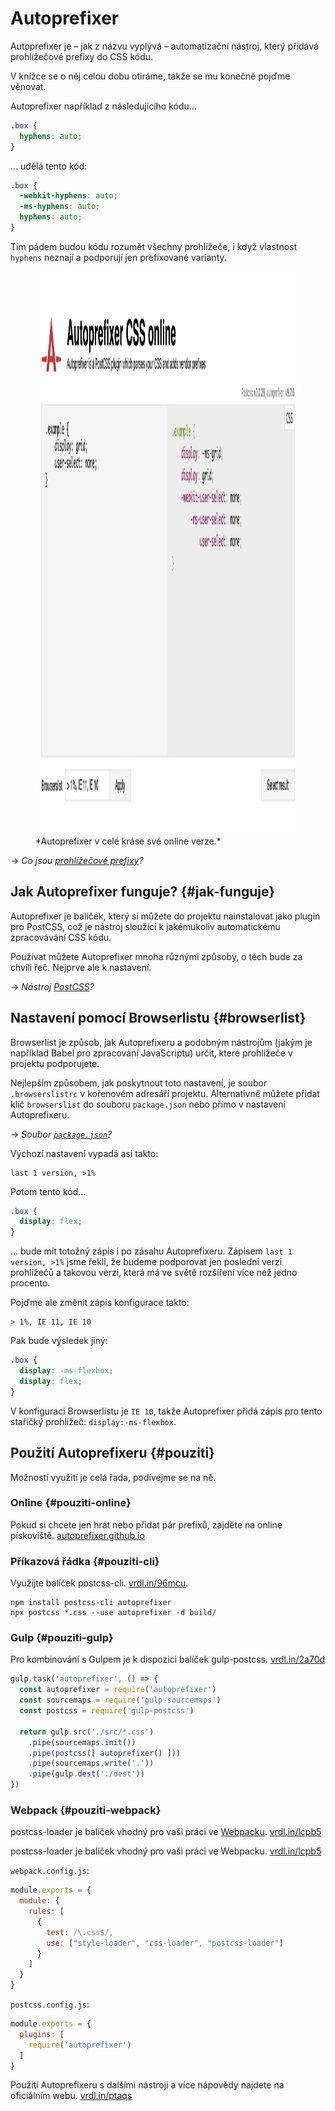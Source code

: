 # Autoprefixer

<div class="book-index" data-book-index="Autoprefixer"></div>

Autoprefixer je – jak z názvu vyplývá – automatizační nástroj, který přidává prohlížečové prefixy do CSS kódu.

<div class="ebook-only" markdown="1">

V knížce se o něj celou dobu otíráme, takže se mu konečně pojďme věnovat.

</div>

Autoprefixer například z následujícího kódu…

```css
.box {
  hyphens: auto;
}
```

… udělá tento kód:

```css
.box {
  -webkit-hyphens: auto;
  -ms-hyphens: auto;
  hyphens: auto;
}
```

Tím pádem budou kódu rozumět všechny prohlížeče, i když vlastnost `hyphens` neznají a podporují jen prefixované varianty.

<figure class="figure-thirds">
<img src="../dist/images/original/autoprefixer.jpg" width="1600" height="900" alt="Autoprefixer online">
<figcaption markdown="1">
*Autoprefixer v celé kráse své online verze.*
</figcaption>
</figure>

<div class="web-only" markdown="1">

→ *Co jsou [prohlížečové prefixy](prefix.md)?*

</div>

## Jak Autoprefixer funguje? {#jak-funguje}

Autoprefixer je balíček, který si můžete do projektu nainstalovat jako plugin pro PostCSS, což je nástroj sloužící k jakémukoliv automatickému zpracovávání CSS kódu.

<!-- AdSnippet -->

Používat můžete Autoprefixer mnoha různými způsoby, o těch bude za chvíli řeč. Nejprve ale k nastavení.

<div class="web-only" markdown="1">

→ *Nástroj [PostCSS](postcss.md)?*

</div>

## Nastavení pomocí Browserlistu {#browserlist}

Browserlist je způsob, jak Autoprefixeru a podobným nástrojům (jakým je například Babel pro zpracování JavaScriptu) určit, které prohlížeče v projektu podporujete.

Nejlepším způsobem, jak poskytnout toto nastavení, je soubor `.browserslistrc` v kořenovém adresáři projektu. Alternativně můžete přidat klíč `browserslist` do souboru `package.json` nebo přímo v nastavení Autoprefixeru.

<div class="web-only" markdown="1">

→ *Soubor [`package.json`](package-json.md)?*

</div>

Výchozí nastavení vypadá asi takto:

```text
last 1 version, >1%
```

Potom tento kód…

```css
.box {
  display: flex;
}
```

… bude mít totožný zápis i po zásahu Autoprefixeru. Zápisem `last 1 version, >1%` jsme řekli, že budeme podporovat jen poslední verzi prohlížečů a takovou verzi, která má ve světě rozšíření více než jedno procento.

Pojďme ale změnit zápis konfigurace takto:

```text
> 1%, IE 11, IE 10
```

Pak bude výsledek jiný:

```css
.box {
  display: -ms-flexbox;
  display: flex;
}
```

V konfiguraci Browserlistu je `IE 10`, takže Autoprefixer přidá zápis pro tento stařičký prohlížeč: `display:-ms-flexbox`.

## Použití Autoprefixeru {#pouziti}

Možností využití je celá řada, podívejme se na ně.

### Online {#pouziti-online}

Pokud si chcete jen hrát nebo přidat pár prefixů, zajděte na online pískoviště. [autoprefixer.github.io](https://autoprefixer.github.io/)

### Příkazová řádka {#pouziti-cli}

Využijte balíček postcss-cli. [vrdl.in/96mcu](https://github.com/postcss/postcss-cli).

```terminal
npm install postcss-cli autoprefixer
npx postcss *.css --use autoprefixer -d build/
```

### Gulp {#pouziti-gulp}

Pro kombinování s Gulpem je k dispozici balíček gulp-postcss. [vrdl.in/2a70d](https://github.com/postcss/gulp-postcss)

```js
gulp.task('autoprefixer', () => {
  const autoprefixer = require('autoprefixer')
  const sourcemaps = require('gulp-sourcemaps')
  const postcss = require('gulp-postcss')

  return gulp.src('./src/*.css')
    .pipe(sourcemaps.init())
    .pipe(postcss([ autoprefixer() ]))
    .pipe(sourcemaps.write('.'))
    .pipe(gulp.dest('./dest'))
})
```

### Webpack {#pouziti-webpack}

<div class="web-only" markdown="1">

postcss-loader je balíček vhodný pro vaši práci ve [Webpacku](webpack.md). [vrdl.in/lcpb5](https://github.com/webpack-contrib/postcss-loader)

</div>

<div class="ebook-only" markdown="1">

postcss-loader je balíček vhodný pro vaši práci ve Webpacku. [vrdl.in/lcpb5](https://github.com/webpack-contrib/postcss-loader)

</div>


`webpack.config.js`:

```js
module.exports = {
  module: {
    rules: [
      {
        test: /\.css$/,
        use: ["style-loader", "css-loader", "postcss-loader"]
      }
    ]
  }
}
```

`postcss.config.js`:

```js
module.exports = {
  plugins: [
    require('autoprefixer')
  ]
}
```

Použití Autoprefixeru s dalšími nástroji a více nápovědy najdete na oficiálním webu. [vrdl.in/ptaqs](https://github.com/postcss/autoprefixer)

<!-- AdSnippet -->
